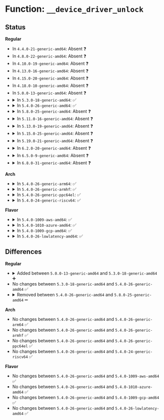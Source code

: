 # Function: <code>__device_driver_unlock</code>

## Status
<b>Regular</b>
<ul>
<li>
In <code>4.4.0-21-generic-amd64</code>: Absent ❓
</li>
<li>
In <code>4.8.0-22-generic-amd64</code>: Absent ❓
</li>
<li>
In <code>4.10.0-19-generic-amd64</code>: Absent ❓
</li>
<li>
In <code>4.13.0-16-generic-amd64</code>: Absent ❓
</li>
<li>
In <code>4.15.0-20-generic-amd64</code>: Absent ❓
</li>
<li>
In <code>4.18.0-10-generic-amd64</code>: Absent ❓
</li>
<li>
In <code>5.0.0-13-generic-amd64</code>: Absent ❓
</li>
<li>
<details>
<summary>In <code>5.3.0-18-generic-amd64</code>: ✅</summary>

```c
void __device_driver_unlock(struct device * dev, struct device * parent)
```

```json
{
  "name": "__device_driver_unlock",
  "collision_type": "Unique Static",
  "inline_type": "No",
  "funcs": [
    {
      "addr": 18446744071586032752,
      "name": "__device_driver_unlock",
      "external": false,
      "loc": "drivers/base/dd.c:957",
      "file": "drivers/base/dd.c",
      "inline": "seen, unknown",
      "caller_inline": [],
      "caller_func": [
        "drivers/base/dd.c:device_release_driver_internal",
        "drivers/base/dd.c:device_release_driver_internal",
        "drivers/base/dd.c:__driver_attach_async_helper",
        "drivers/base/dd.c:device_driver_attach"
      ]
    }
  ],
  "symbols": [
    {
      "addr": 18446744071586032752,
      "name": "__device_driver_unlock",
      "section": ".text",
      "bind": "STB_LOCAL",
      "size": 68
    }
  ]
}
```
</details>
</li>
<li>
<details>
<summary>In <code>5.4.0-26-generic-amd64</code>: ✅</summary>

```c
void __device_driver_unlock(struct device * dev, struct device * parent)
```

```json
{
  "name": "__device_driver_unlock",
  "collision_type": "Unique Static",
  "inline_type": "No",
  "funcs": [
    {
      "addr": 18446744071586180144,
      "name": "__device_driver_unlock",
      "external": false,
      "loc": "drivers/base/dd.c:972",
      "file": "drivers/base/dd.c",
      "inline": "seen, unknown",
      "caller_inline": [],
      "caller_func": [
        "drivers/base/dd.c:device_release_driver_internal",
        "drivers/base/dd.c:device_release_driver_internal",
        "drivers/base/dd.c:__driver_attach_async_helper",
        "drivers/base/dd.c:device_driver_attach"
      ]
    }
  ],
  "symbols": [
    {
      "addr": 18446744071586180144,
      "name": "__device_driver_unlock",
      "section": ".text",
      "bind": "STB_LOCAL",
      "size": 68
    }
  ]
}
```
</details>
</li>
<li>
<details>
<summary>In <code>5.8.0-25-generic-amd64</code>: Absent ❓</summary>

```json
{
  "name": "__device_driver_unlock",
  "collision_type": "Unique Static",
  "inline_type": "Full",
  "funcs": [
    {
      "addr": 18446744071586947457,
      "name": "__device_driver_unlock",
      "external": false,
      "loc": "drivers/base/dd.c:946",
      "file": "drivers/base/dd.c",
      "inline": "not declared, inlined",
      "caller_inline": [
        "drivers/base/dd.c:driver_detach",
        "drivers/base/dd.c:device_driver_detach",
        "drivers/base/dd.c:device_release_driver",
        "drivers/base/dd.c:__device_release_driver",
        "drivers/base/dd.c:__driver_attach_async_helper",
        "drivers/base/dd.c:device_driver_attach"
      ],
      "caller_func": []
    }
  ],
  "symbols": []
}
```
</details>
</li>
<li>
<details>
<summary>In <code>5.11.0-16-generic-amd64</code>: Absent ❓</summary>

```json
{
  "name": "__device_driver_unlock",
  "collision_type": "Unique Static",
  "inline_type": "Full",
  "funcs": [
    {
      "addr": 18446744071587033041,
      "name": "__device_driver_unlock",
      "external": false,
      "loc": "drivers/base/dd.c:992",
      "file": "drivers/base/dd.c",
      "inline": "not declared, inlined",
      "caller_inline": [
        "drivers/base/dd.c:driver_detach",
        "drivers/base/dd.c:device_driver_detach",
        "drivers/base/dd.c:device_release_driver",
        "drivers/base/dd.c:__device_release_driver",
        "drivers/base/dd.c:__driver_attach_async_helper",
        "drivers/base/dd.c:device_driver_attach"
      ],
      "caller_func": []
    }
  ],
  "symbols": []
}
```
</details>
</li>
<li>
<details>
<summary>In <code>5.13.0-19-generic-amd64</code>: Absent ❓</summary>

```json
{
  "name": "__device_driver_unlock",
  "collision_type": "Unique Static",
  "inline_type": "Full",
  "funcs": [
    {
      "addr": 18446744071586916833,
      "name": "__device_driver_unlock",
      "external": false,
      "loc": "drivers/base/dd.c:1013",
      "file": "drivers/base/dd.c",
      "inline": "not declared, inlined",
      "caller_inline": [
        "drivers/base/dd.c:driver_detach",
        "drivers/base/dd.c:device_driver_detach",
        "drivers/base/dd.c:device_release_driver",
        "drivers/base/dd.c:__device_release_driver",
        "drivers/base/dd.c:__driver_attach_async_helper",
        "drivers/base/dd.c:device_driver_attach"
      ],
      "caller_func": []
    }
  ],
  "symbols": []
}
```
</details>
</li>
<li>
<details>
<summary>In <code>5.15.0-25-generic-amd64</code>: Absent ❓</summary>

```json
{
  "name": "__device_driver_unlock",
  "collision_type": "Unique Static",
  "inline_type": "Full",
  "funcs": [
    {
      "addr": 18446744071587479137,
      "name": "__device_driver_unlock",
      "external": false,
      "loc": "drivers/base/dd.c:1047",
      "file": "drivers/base/dd.c",
      "inline": "not declared, inlined",
      "caller_inline": [
        "drivers/base/dd.c:driver_detach",
        "drivers/base/dd.c:device_driver_detach",
        "drivers/base/dd.c:device_release_driver",
        "drivers/base/dd.c:__device_release_driver",
        "drivers/base/dd.c:__driver_attach",
        "drivers/base/dd.c:__driver_attach_async_helper",
        "drivers/base/dd.c:device_driver_attach"
      ],
      "caller_func": []
    }
  ],
  "symbols": []
}
```
</details>
</li>
<li>
<details>
<summary>In <code>5.19.0-21-generic-amd64</code>: Absent ❓</summary>

```json
{
  "name": "__device_driver_unlock",
  "collision_type": "Unique Static",
  "inline_type": "Full",
  "funcs": [
    {
      "addr": 18446744071588799478,
      "name": "__device_driver_unlock",
      "external": false,
      "loc": "drivers/base/dd.c:1066",
      "file": "drivers/base/dd.c",
      "inline": "not declared, inlined",
      "caller_inline": [
        "drivers/base/dd.c:device_release_driver_internal",
        "drivers/base/dd.c:device_release_driver_internal",
        "drivers/base/dd.c:__driver_attach",
        "drivers/base/dd.c:__driver_attach_async_helper",
        "drivers/base/dd.c:device_driver_attach"
      ],
      "caller_func": []
    }
  ],
  "symbols": []
}
```
</details>
</li>
<li>
<details>
<summary>In <code>6.2.0-20-generic-amd64</code>: Absent ❓</summary>

```json
{
  "name": "__device_driver_unlock",
  "collision_type": "Unique Static",
  "inline_type": "Full",
  "funcs": [
    {
      "addr": 18446744071590295910,
      "name": "__device_driver_unlock",
      "external": false,
      "loc": "drivers/base/dd.c:1085",
      "file": "drivers/base/dd.c",
      "inline": "not declared, inlined",
      "caller_inline": [
        "drivers/base/dd.c:device_release_driver_internal",
        "drivers/base/dd.c:device_release_driver_internal",
        "drivers/base/dd.c:__driver_attach",
        "drivers/base/dd.c:__driver_attach_async_helper",
        "drivers/base/dd.c:device_driver_attach"
      ],
      "caller_func": []
    }
  ],
  "symbols": []
}
```
</details>
</li>
<li>
<details>
<summary>In <code>6.5.0-9-generic-amd64</code>: Absent ❓</summary>

```json
{
  "name": "__device_driver_unlock",
  "collision_type": "Unique Static",
  "inline_type": "Full",
  "funcs": [
    {
      "addr": 18446744071590616022,
      "name": "__device_driver_unlock",
      "external": false,
      "loc": "drivers/base/dd.c:1107",
      "file": "drivers/base/dd.c",
      "inline": "not declared, inlined",
      "caller_inline": [
        "drivers/base/dd.c:device_release_driver_internal",
        "drivers/base/dd.c:device_release_driver_internal",
        "drivers/base/dd.c:__driver_attach",
        "drivers/base/dd.c:__driver_attach_async_helper",
        "drivers/base/dd.c:device_driver_attach"
      ],
      "caller_func": []
    }
  ],
  "symbols": []
}
```
</details>
</li>
<li>
<details>
<summary>In <code>6.8.0-31-generic-amd64</code>: Absent ❓</summary>

```json
{
  "name": "__device_driver_unlock",
  "collision_type": "Unique Static",
  "inline_type": "Full",
  "funcs": [
    {
      "addr": 18446744071590975126,
      "name": "__device_driver_unlock",
      "external": false,
      "loc": "drivers/base/dd.c:1107",
      "file": "drivers/base/dd.c",
      "inline": "not declared, inlined",
      "caller_inline": [
        "drivers/base/dd.c:device_release_driver_internal",
        "drivers/base/dd.c:device_release_driver_internal",
        "drivers/base/dd.c:__driver_attach",
        "drivers/base/dd.c:__driver_attach_async_helper",
        "drivers/base/dd.c:device_driver_attach"
      ],
      "caller_func": []
    }
  ],
  "symbols": []
}
```
</details>
</li>
</ul>
<b>Arch</b>
<ul>
<li>
<details>
<summary>In <code>5.4.0-26-generic-arm64</code>: ✅</summary>

```c
void __device_driver_unlock(struct device * dev, struct device * parent)
```

```json
{
  "name": "__device_driver_unlock",
  "collision_type": "Unique Static",
  "inline_type": "No",
  "funcs": [
    {
      "addr": 18446603336498977720,
      "name": "__device_driver_unlock",
      "external": false,
      "loc": "drivers/base/dd.c:972",
      "file": "drivers/base/dd.c",
      "inline": "seen, unknown",
      "caller_inline": [],
      "caller_func": [
        "drivers/base/dd.c:device_release_driver_internal",
        "drivers/base/dd.c:device_release_driver_internal",
        "drivers/base/dd.c:device_release_driver_internal",
        "drivers/base/dd.c:__driver_attach_async_helper",
        "drivers/base/dd.c:device_driver_attach"
      ]
    }
  ],
  "symbols": [
    {
      "addr": 18446603336498977720,
      "name": "__device_driver_unlock",
      "section": ".text",
      "bind": "STB_LOCAL",
      "size": 84
    }
  ]
}
```
</details>
</li>
<li>
<details>
<summary>In <code>5.4.0-26-generic-armhf</code>: ✅</summary>

```c
void __device_driver_unlock(struct device * dev, struct device * parent)
```

```json
{
  "name": "__device_driver_unlock",
  "collision_type": "Unique Static",
  "inline_type": "No",
  "funcs": [
    {
      "addr": 3231546456,
      "name": "__device_driver_unlock",
      "external": false,
      "loc": "drivers/base/dd.c:972",
      "file": "drivers/base/dd.c",
      "inline": "seen, unknown",
      "caller_inline": [],
      "caller_func": [
        "drivers/base/dd.c:device_release_driver_internal",
        "drivers/base/dd.c:device_release_driver_internal",
        "drivers/base/dd.c:__driver_attach_async_helper",
        "drivers/base/dd.c:device_driver_attach"
      ]
    }
  ],
  "symbols": [
    {
      "addr": 3231546456,
      "name": "__device_driver_unlock",
      "section": ".text",
      "bind": "STB_LOCAL",
      "size": 72
    }
  ]
}
```
</details>
</li>
<li>
<details>
<summary>In <code>5.4.0-26-generic-ppc64el</code>: ✅</summary>

```c
void __device_driver_unlock(struct device * dev, struct device * parent)
```

```json
{
  "name": "__device_driver_unlock",
  "collision_type": "Unique Static",
  "inline_type": "No",
  "funcs": [
    {
      "addr": 13835058055292127552,
      "name": "__device_driver_unlock",
      "external": false,
      "loc": "drivers/base/dd.c:972",
      "file": "drivers/base/dd.c",
      "inline": "seen, unknown",
      "caller_inline": [],
      "caller_func": [
        "drivers/base/dd.c:device_release_driver_internal",
        "drivers/base/dd.c:device_release_driver_internal",
        "drivers/base/dd.c:device_release_driver_internal",
        "drivers/base/dd.c:__driver_attach_async_helper",
        "drivers/base/dd.c:device_driver_attach",
        "drivers/base/dd.c:device_driver_attach"
      ]
    }
  ],
  "symbols": [
    {
      "addr": 13835058055292127552,
      "name": "__device_driver_unlock",
      "section": ".text",
      "bind": "STB_LOCAL",
      "size": 148
    }
  ]
}
```
</details>
</li>
<li>
<details>
<summary>In <code>5.4.0-24-generic-riscv64</code>: ✅</summary>

```c
void __device_driver_unlock(struct device * dev, struct device * parent)
```

```json
{
  "name": "__device_driver_unlock",
  "collision_type": "Unique Static",
  "inline_type": "No",
  "funcs": [
    {
      "addr": 18446743936276355800,
      "name": "__device_driver_unlock",
      "external": false,
      "loc": "drivers/base/dd.c:972",
      "file": "drivers/base/dd.c",
      "inline": "seen, unknown",
      "caller_inline": [],
      "caller_func": [
        "drivers/base/dd.c:device_release_driver_internal",
        "drivers/base/dd.c:device_release_driver_internal",
        "drivers/base/dd.c:__driver_attach_async_helper",
        "drivers/base/dd.c:device_driver_attach"
      ]
    }
  ],
  "symbols": [
    {
      "addr": 18446743936276355800,
      "name": "__device_driver_unlock",
      "section": ".text",
      "bind": "STB_LOCAL",
      "size": 86
    }
  ]
}
```
</details>
</li>
</ul>
<b>Flavor</b>
<ul>
<li>
<details>
<summary>In <code>5.4.0-1009-aws-amd64</code>: ✅</summary>

```c
void __device_driver_unlock(struct device * dev, struct device * parent)
```

```json
{
  "name": "__device_driver_unlock",
  "collision_type": "Unique Static",
  "inline_type": "No",
  "funcs": [
    {
      "addr": 18446744071585940512,
      "name": "__device_driver_unlock",
      "external": false,
      "loc": "drivers/base/dd.c:972",
      "file": "drivers/base/dd.c",
      "inline": "seen, unknown",
      "caller_inline": [],
      "caller_func": [
        "drivers/base/dd.c:device_release_driver_internal",
        "drivers/base/dd.c:device_release_driver_internal",
        "drivers/base/dd.c:__driver_attach_async_helper",
        "drivers/base/dd.c:device_driver_attach"
      ]
    }
  ],
  "symbols": [
    {
      "addr": 18446744071585940512,
      "name": "__device_driver_unlock",
      "section": ".text",
      "bind": "STB_LOCAL",
      "size": 68
    }
  ]
}
```
</details>
</li>
<li>
<details>
<summary>In <code>5.4.0-1010-azure-amd64</code>: ✅</summary>

```c
void __device_driver_unlock(struct device * dev, struct device * parent)
```

```json
{
  "name": "__device_driver_unlock",
  "collision_type": "Unique Static",
  "inline_type": "No",
  "funcs": [
    {
      "addr": 18446744071585789648,
      "name": "__device_driver_unlock",
      "external": false,
      "loc": "drivers/base/dd.c:972",
      "file": "drivers/base/dd.c",
      "inline": "seen, unknown",
      "caller_inline": [],
      "caller_func": [
        "drivers/base/dd.c:device_release_driver_internal",
        "drivers/base/dd.c:device_release_driver_internal",
        "drivers/base/dd.c:__driver_attach_async_helper",
        "drivers/base/dd.c:device_driver_attach"
      ]
    }
  ],
  "symbols": [
    {
      "addr": 18446744071585789648,
      "name": "__device_driver_unlock",
      "section": ".text",
      "bind": "STB_LOCAL",
      "size": 68
    }
  ]
}
```
</details>
</li>
<li>
<details>
<summary>In <code>5.4.0-1009-gcp-amd64</code>: ✅</summary>

```c
void __device_driver_unlock(struct device * dev, struct device * parent)
```

```json
{
  "name": "__device_driver_unlock",
  "collision_type": "Unique Static",
  "inline_type": "No",
  "funcs": [
    {
      "addr": 18446744071586130160,
      "name": "__device_driver_unlock",
      "external": false,
      "loc": "drivers/base/dd.c:972",
      "file": "drivers/base/dd.c",
      "inline": "seen, unknown",
      "caller_inline": [],
      "caller_func": [
        "drivers/base/dd.c:device_release_driver_internal",
        "drivers/base/dd.c:device_release_driver_internal",
        "drivers/base/dd.c:__driver_attach_async_helper",
        "drivers/base/dd.c:device_driver_attach"
      ]
    }
  ],
  "symbols": [
    {
      "addr": 18446744071586130160,
      "name": "__device_driver_unlock",
      "section": ".text",
      "bind": "STB_LOCAL",
      "size": 68
    }
  ]
}
```
</details>
</li>
<li>
<details>
<summary>In <code>5.4.0-26-lowlatency-amd64</code>: ✅</summary>

```c
void __device_driver_unlock(struct device * dev, struct device * parent)
```

```json
{
  "name": "__device_driver_unlock",
  "collision_type": "Unique Static",
  "inline_type": "No",
  "funcs": [
    {
      "addr": 18446744071586238768,
      "name": "__device_driver_unlock",
      "external": false,
      "loc": "drivers/base/dd.c:972",
      "file": "drivers/base/dd.c",
      "inline": "seen, unknown",
      "caller_inline": [],
      "caller_func": [
        "drivers/base/dd.c:device_release_driver_internal",
        "drivers/base/dd.c:device_release_driver_internal",
        "drivers/base/dd.c:__driver_attach_async_helper",
        "drivers/base/dd.c:device_driver_attach"
      ]
    }
  ],
  "symbols": [
    {
      "addr": 18446744071586238768,
      "name": "__device_driver_unlock",
      "section": ".text",
      "bind": "STB_LOCAL",
      "size": 68
    }
  ]
}
```
</details>
</li>
</ul>

## Differences
<b>Regular</b>
<ul>
<li>
<details>
<summary>Added between <code>5.0.0-13-generic-amd64</code> and <code>5.3.0-18-generic-amd64</code> ➕</summary>

```c
void __device_driver_unlock(struct device * dev, struct device * parent)
```
</details>
</li>
<li>
No changes between <code>5.3.0-18-generic-amd64</code> and <code>5.4.0-26-generic-amd64</code> ✅
</li>
<li>
<details>
<summary>Removed between <code>5.4.0-26-generic-amd64</code> and <code>5.8.0-25-generic-amd64</code> ➖</summary>

```c
void __device_driver_unlock(struct device * dev, struct device * parent)
```
</details>
</li>
</ul>
<b>Arch</b>
<ul>
<li>
No changes between <code>5.4.0-26-generic-amd64</code> and <code>5.4.0-26-generic-arm64</code> ✅
</li>
<li>
No changes between <code>5.4.0-26-generic-amd64</code> and <code>5.4.0-26-generic-armhf</code> ✅
</li>
<li>
No changes between <code>5.4.0-26-generic-amd64</code> and <code>5.4.0-26-generic-ppc64el</code> ✅
</li>
<li>
No changes between <code>5.4.0-26-generic-amd64</code> and <code>5.4.0-24-generic-riscv64</code> ✅
</li>
</ul>
<b>Flavor</b>
<ul>
<li>
No changes between <code>5.4.0-26-generic-amd64</code> and <code>5.4.0-1009-aws-amd64</code> ✅
</li>
<li>
No changes between <code>5.4.0-26-generic-amd64</code> and <code>5.4.0-1010-azure-amd64</code> ✅
</li>
<li>
No changes between <code>5.4.0-26-generic-amd64</code> and <code>5.4.0-1009-gcp-amd64</code> ✅
</li>
<li>
No changes between <code>5.4.0-26-generic-amd64</code> and <code>5.4.0-26-lowlatency-amd64</code> ✅
</li>
</ul>
